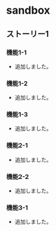 # sandbox

## ストーリー1
### 機能1-1
* 追加しました。

### 機能1-2
* 追加しました。

### 機能1-3
* 追加しました。

### 機能2-1
* 追加しました。

### 機能2-2
* 追加しました。

### 機能3-1
* 追加しました。
